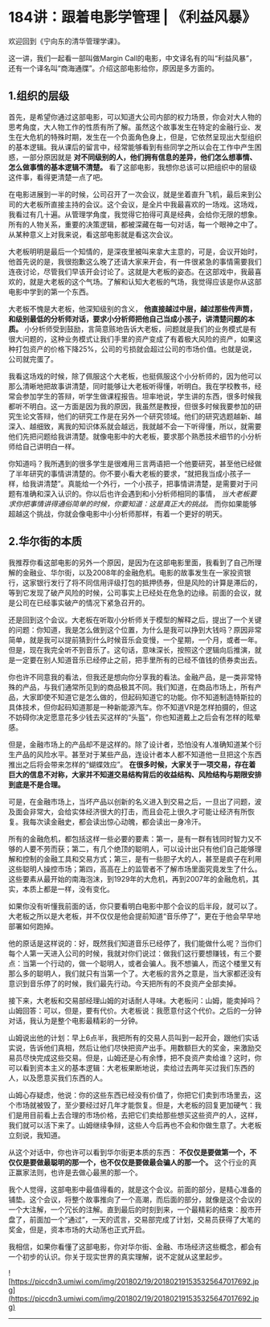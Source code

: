 # 184讲：跟着电影学管理 | 《利益风暴》

欢迎回到《宁向东的清华管理学课》。

这一讲，我们一起看一部叫做Margin Call的电影，中文译名有的叫“利益风暴”，还有一个译名叫“商海通牒”。介绍这部电影给你，原因是多方面的。

## 1.组织的层级

首先，是希望你通过这部电影，可以知道大公司内部的权力场景，你会对大人物的思考角度，大人物工作的性质有所了解。虽然这个故事发生在特定的金融行业、发生在大危机的特殊时期，发生在一个负面角色身上，但是，它依然呈现出大型组织的基本逻辑。我从课后的留言中，经常能够看到有些同学之所以会在工作中产生困惑，一部分原因就是 **对不同级别的人，他们拥有信息的差异，他们怎么想事情、怎么做事情的基本逻辑不清楚。** 看了这部电影，我想你总该可以把组织中的层级这件事，看得更清楚一点了吧。

在电影进展到一半的时候，公司召开了一次会议，就是坐着直升飞机，最后来到公司的大老板所直接主持的会议。这个会议，是全片中我最喜欢的一场戏。这场戏，我看过有几十遍。从管理学角度，我觉得它拍得可真是经典，会给你无限的想象。所有的人物关系，重要的决策逻辑，都被深藏在每一句对话，每一个眼神之中了。从某种意义上对我来说，看这部电影就是看这次会议。

大老板明明是最后一个知情的，是深夜里被叫来拿大主意的，可是，会议开始时，他首先说的是，我很抱歉这么晚了还请大家来开会，有一件很紧急的事情需要我们连夜讨论，尽管我们早该开会讨论了。这就是大老板的姿态。在这部戏中，我最喜欢的，就是大老板的这个气场。了解和认知大老板的气场，我觉得应该是你从这部电影中学到的第一个东西。

大老板不愧是大老板，他深知级别的含义， **他直接越过中层，越过那些传声筒，和级别最低的分析师对话，要求小分析师把他自己当成小孩子，讲清楚问题的本质。** 小分析师受到鼓励，言简意赅地告诉大老板，问题就是我们的业务模式是有很大问题的，这种业务模式让我们手里的资产变成了有着极大风险的资产，如果这种打包资产的价格下降25%，公司的亏损就会超过公司的市场价值。也就是说，公司就完蛋了。

我看这场戏的时候，除了佩服这个大老板，也挺佩服这个小分析师的，因为他可以那么清晰地把故事讲清楚，同时能够让大老板听得懂，听明白。我在学校教书，经常会参加学生的答辩，听学生做课程报告。坦率地说，学生讲的东西，很多时候我都听不明白。这一方面是因为我的原因，我虽然是教授，但很多时候我要参加的研究生论文答辩，他们的研究工作是在另外一个研究领域。他们的研究选题越新、越深入、越细致，离我的知识体系就会越远，我就越不会一下听得懂，所以，就需要他们先把问题给我讲清楚。就像电影中的大老板，要求那个熟悉技术细节的小分析师给自己讲明白一样。

你知道吗？我所遇到的很多学生是很难用三言两语把一个他要研究，甚至他已经做了半年研究的事情讲清楚的。你不要小看大老板的要求，“就把我当成小孩子一样，给我讲清楚”。真能给一个外行，一个小孩子，把事情讲清楚，是需要对于问题有准确和深入认识的。你以后也许会遇到和小分析师相同的事情， *当大老板要求你把事情讲得通俗简单的时候，你要知道：这是真正大的挑战。* 而你如果能够超越这个挑战，你就会像电影中小分析师那样，有着一个更好的明天。

## 2.华尔街的本质

我推荐你看这部电影的另外一个原因，是因为在这部电影里面，我看到了自己所理解的金融业、华尔街，以及2008年的金融危机。电影的故事发生在一家投资银行，这家银行发行了将不同信用评级打包的抵押债券，但是风险的计算是滞后的，等到它发现了破产风险的时候，公司事实上已经处在危急的边缘。前面的会议，就是公司在已经事实破产的情况下紧急召开的。

还是回到这个会议。大老板在听取小分析师关于模型的解释之后，提出了一个关键的问题：你知道，我是怎么做到这个位置，为什么是我可以挣到大钱吗？原因非常简单，就是我可以提前猜到什么时候音乐会变慢，一个星期，一个月，或者一年。但是，现在我完全听不到音乐了。这句话，意味深长，按照这个逻辑向后推演，就是一定要在别人知道音乐已经停止之前，把手里所有的已经不值钱的债券卖出去。

你也许不同意我的看法，但我还是想向你分享我的看法。金融产品，是一类非常特殊的产品，与我们通常所见到的商品极其不同。我们知道，在商品市场上，所有产品，大家即使不知道它是怎么做的，但起码知道它的功能。你不知道制造特斯拉的具体技术，但你起码知道那是一种新能源汽车。你不知道VR是怎样拍摄的，但这不妨碍你决定愿意花多少钱去买这样的“头盔”，你也知道戴上之后会有怎样的眩晕感。

但是，金融市场上的产品却不是这样的。除了设计者，恐怕没有人准确知道某个衍生产品的风险水平。甚至对于某些产品，连设计者本人都不知道他一旦把这个东西推出之后将会带来怎样的“蝴蝶效应”。 **在很多时候，大家关于一项交易，存在着巨大的信息不对称，大家并不知道交易结构背后的收益结构、风险结构与期限安排到底是不是合理。**

可是，在金融市场上，当坏产品以创新的名义进入到交易之后，一旦出了问题，波及面会非常大，会给实体经济很大的打击，而且会花上很久才可能让经济有所恢复。我每次读金融史，都会读出惊心动魄，都会读出一身冷汗。

所有的金融危机，都包括这样一些必要的要素：第一，是有一群有钱同时智力又不够的人要不劳而获；第二，有几个绝顶的聪明人，可以设计出只有他们自己能够理解和控制的金融工具和交易方式；第三，是有一些胆子大的人，甚至是疯子在利用这些聪明人操控市场；第四，高高在上的监管者不了解市场里面究竟发生了什么。这些要素从最开始的南海泡沫，到1929年的大危机，再到2007年的金融危机，其实，本质上都是一样，没有变化。

如果你没有听懂我前面的话，你只要看明白电影中那个会议的后半段，就可以了。大老板之所以是大老板，并不仅仅是他会提前知道“音乐停了”，更在于他会早早地部署如何跑掉。

他的原话是这样说的：好，既然我们知道音乐已经停了，我们能做什么呢？当你们每个人第一天进入公司的时候，我就对你们说过：做我们这行要想赚钱，有三个要点：当第一个行动的，做一个聪明人，或者会骗人。我不想骗人，而这个楼里又有那么多的聪明人，我们就只有当第一个了。大老板的言外之意是，当大家都还没有意识到音乐停了的时候，我们最先行动。今天把所有的不良资产全部卖掉。

接下来，大老板和交易部经理山姆的对话耐人寻味。大老板问：山姆，能卖掉吗？山姆回答：可以，但是，要有代价。大老板说：我愿意付这个代价。之后的一分钟对话，我认为是整个电影最精彩的一分钟。

山姆说出他的计划：早上6点半，我把所有的交易人员叫到一起开会，跟他们实话实说，告诉他们真相，然后让他们尽快把资产出手。用数额巨大的奖金，来激励交易员尽快完成这些交易。但是，山姆还是心有余悸，把不良资产卖给谁？这时，你可以看到资本主义的基本逻辑：大老板果断地说，卖给过去两年买过我们东西的人，以及愿意买我们东西的人。

山姆心存疑虑，他说：你的这些东西已经没有价值了，你把它们卖到市场里去，这个市场就被毁了，至少要经过好几年才能恢复。但是，大老板的回复更加硬气：我们是用目前看上去合理的市场价格，去把它们卖给那些想买这些资产的人，这样，我们就可以活下来了。山姆继续争辩，这些人今后再也不会和你做生意了。大老板立刻说，我知道。

从这个对话中，你也许可以看到华尔街更本质的东西： **不仅仅是要做第一个，不仅仅是要做最聪明的那一个，也不仅仅是要做最会骗人的那一个。** 这个行业的真正赢家法则，也许是去做心最黑的那一个。

我个人觉得，这部电影中最值得看的，就是这个会议。前面的部分，是精心准备的铺垫。这个会议，将整个故事推向了一个高潮，而后面的部分，就像是这个会议的一个大注解，一个冗长的注解。直到最后的时刻到来，一个最精彩的结束：股市开盘了，前面加一个“通过”，一天的谎言，交易部完成了计划，交易员获得了大笔的奖金，但是，资本市场的大动荡也正式开启。

我相信，如果你看懂了这部电影，你对华尔街、金融、市场经济这些概念，都会有一个初步的认识。你关于现实世界的真实理解，说不定就从这里起步。

![https://piccdn3.umiwi.com/img/201802/19/201802191535325647017692.jpg](https://piccdn3.umiwi.com/img/201802/19/201802191535325647017692.jpg)

---
